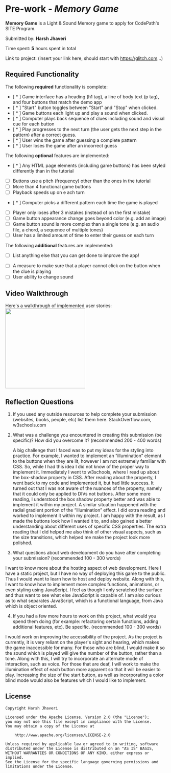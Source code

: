 # Pre-work - _Memory Game_

**Memory Game** is a Light & Sound Memory game to apply for CodePath's SITE Program.

Submitted by: **Harsh Jhaveri**

Time spent: **5** hours spent in total

Link to project: (insert your link here, should start with https://glitch.com...)

## Required Functionality

The following **required** functionality is complete:

- [ * ] Game interface has a heading (h1 tag), a line of body text (p tag), and four buttons that match the demo app
- [ * ] "Start" button toggles between "Start" and "Stop" when clicked.
- [ * ] Game buttons each light up and play a sound when clicked.
- [ * ] Computer plays back sequence of clues including sound and visual cue for each button
- [ * ] Play progresses to the next turn (the user gets the next step in the pattern) after a correct guess.
- [ * ] User wins the game after guessing a complete pattern
- [ * ] User loses the game after an incorrect guess

The following **optional** features are implemented:

- [ * ] Any HTML page elements (including game buttons) has been styled differently than in the tutorial
- [ ] Buttons use a pitch (frequency) other than the ones in the tutorial
- [ ] More than 4 functional game buttons
- [ ] Playback speeds up on e ach turn
- [ * ] Computer picks a different pattern each time the game is played
- [ ] Player only loses after 3 mistakes (instead of on the first mistake)
- [ ] Game button appearance change goes beyond color (e.g. add an image)
- [ ] Game button sound is more complex than a single tone (e.g. an audio file, a chord, a sequence of multiple tones)
- [ ] User has a limited amount of time to enter their guess on each turn

The following **additional** features are implemented:

- [ ] List anything else that you can get done to improve the app!

* [ ] A measure to make sure that a player cannot click on the button when the clue is playing
* [ ] User ability to change sound

## Video Walkthrough

Here's a walkthrough of implemented user stories:
<img src="http://g.recordit.co/LflhIOUnWL.gif" width=250><br>

## Reflection Questions

1. If you used any outside resources to help complete your submission (websites, books, people, etc) list them here.
   StackOverflow.com, w3schools.com

2. What was a challenge you encountered in creating this submission (be specific)? How did you overcome it? (recommended 200 - 400 words)
   
   A big challenge that I faced was to put my ideas for the styling into practice. 
   For example, I wanted to implement an “illumination” element to the buttons when they are lit, 
   however I am not extremely familiar with CSS. So, while I had this idea I did not know of the proper way to implement it. 
   Immediately I went to w3schools, where I read up about the box-shadow property in CSS. 
   After reading about the property, I went back to my code and implemented it, but had little success. It turned out that I was not aware of the nuances of the property, namely that it could only be applied to DIVs not buttons. After some more reading, I understood the box shadow property better and was able to implement it within my project. A similar situation happened with the radial gradient portion of the “illumination” effect. I did extra reading and worked to implement it within my project. I am happy with the result, as I made the buttons look how I wanted it to, and also gained a better understanding about different uses of specific CSS properties. The extra reading that I did helped me also think of other visual aspects, such as the size transitions, which helped me make the project look more polished.

3. What questions about web development do you have after completing your submission? (recommended 100 - 300 words)
  
  I want to know more about the hosting aspect of web development. Here I have a static project, but I have no way of deploying this game to the public. 
  Thus I would want to learn how to host and deploy website. Along with this, I want to know how to implement more complex functions, animations, or even styling
  using JavaScript. I feel as though I only scratched the surface and thus want to see what else JavaScript is capable of. I am also curious as to what separates JavaScript, which is 
  a functional language, from Java which is object oriented. 

4. If you had a few more hours to work on this project, what would you spend them doing (for example: refactoring certain functions, adding additional features, etc). Be specific. (recommended 100 - 300 words)

I would work on improving the accessibility of the project. 
As the project is currently, it is very reliant on the player's sight and hearing, 
which makes the game inaccessible for many. For those who are blind, I would make it so the sound which is played will give the number of the button, rather than a tone. Along with this, I will try to
incorporate an alternate mode of interaction, such as voice. For those that are deaf, I will work to make the illumination effect of each button more apparent so that it will be easier to play. 
Increasing the size of the start button, as well as incorporating a color blind mode would also be features which I would like to implement. 

## License

    Copyright Harsh Jhaveri

    Licensed under the Apache License, Version 2.0 (the "License");
    you may not use this file except in compliance with the License.
    You may obtain a copy of the License at

        http://www.apache.org/licenses/LICENSE-2.0

    Unless required by applicable law or agreed to in writing, software
    distributed under the License is distributed on an "AS IS" BASIS,
    WITHOUT WARRANTIES OR CONDITIONS OF ANY KIND, either express or implied.
    See the License for the specific language governing permissions and
    limitations under the License.
